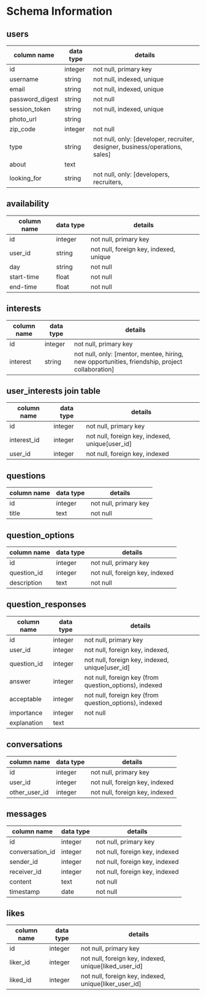 # Schema Information

## users

column name     | data type | details
----------------|-----------|-----------------------
id              | integer   | not null, primary key
username        | string    | not null, indexed, unique
email           | string    | not null, indexed, unique
password_digest | string    | not null
session_token   | string    | not null, indexed, unique
photo_url       | string    |
zip_code        | integer   | not null
type            | string    | not null, only: [developer, recruiter, designer, business/operations, sales]
about           | text      |
looking_for     | string    | not null, only: [developers, recruiters,


## availability

column name     | data type | details
----------------|-----------|-----------------------
id              | integer   | not null, primary key
user_id         | string    | not null, foreign key, indexed, unique
day             | string    | not null
start-time      | float     | not null
end-time        | float     | not null


## interests

column name     | data type | details
----------------|-----------|-----------------------
id              | integer   | not null, primary key
interest        | string    | not null, only: [mentor, mentee, hiring, new opportunities, friendship, project collaboration]


## user_interests join table

column name     | data type | details
----------------|-----------|-----------------------
id              | integer   | not null, primary key
interest_id     | integer   | not null, foreign key, indexed, unique[user_id]
user_id         | integer   | not null, foreign key, indexed


## questions

column name     | data type | details
----------------|-----------|-----------------------
id              | integer   | not null, primary key
title           | text      | not null


## question_options

column name     | data type | details
----------------|-----------|-----------------------
id              | integer   | not null, primary key
question_id     | integer   | not null, foreign key, indexed
description     | text      | not null


## question_responses

column name     | data type | details
----------------|-----------|-----------------------
id              | integer   | not null, primary key
user_id         | integer   | not null, foreign key, indexed,
question_id     | integer   | not null, foreign key, indexed, unique[user_id]
answer          | integer   | not null, foreign key (from question_options), indexed
acceptable      | integer   | not null, foreign key (from question_options), indexed
importance      | integer   | not null
explanation     | text      |


## conversations

column name     | data type | details
----------------|-----------|-----------------------
id              | integer   | not null, primary key
user_id         | integer   | not null, foreign key, indexed
other_user_id   | integer   | not null, foreign key, indexed


## messages

column name     | data type | details
----------------|-----------|-----------------------
id              | integer   | not null, primary key
conversation_id      | integer   | not null, foreign key, indexed
sender_id       | integer   | not null, foreign key, indexed
receiver_id     | integer   | not null, foreign key, indexed
content         | text      | not null
timestamp       | date      | not null


## likes

column name     | data type | details
----------------|-----------|-----------------------
id              | integer   | not null, primary key
liker_id        | integer   | not null, foreign key, indexed, unique[liked_user_id]
liked_id        | integer   | not null, foreign key, indexed, unique[liker_user_id]
